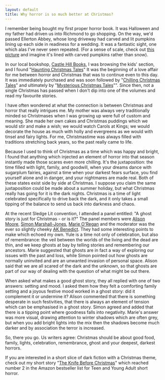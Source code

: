 ```yaml
---
layout: default
title: Why horror is so much better at Christmas?
---
```


I remember being bought my first proper horror book. It was Halloween and my father had driven us into Richmond to go shopping. On the way, we'd passed Ellerton Abbey, whose long driveway had carved and lit pumpkins lining up each side in readiness for a  wedding. It was a fantastic sight, one which alas I've never seen repeated. (For a sense of scale, check out [this picture](http://www.geograph.org.uk/photo/1729046) and imagine it's lined with carved pumpkins rather than snow).

In our local bookshop, [Castle Hill Books](http://www.castlehillbookshop.co.uk/), I was browsing the kids' section, and I found "[Haunting Christmas Tales](http://www.amazon.co.uk/Haunting-Christmas-Tales-Hippo-fiction/dp/0590550942/ref=sr_1_1?s=books&ie=UTF8&qid=1448287429&sr=1-1&keywords=haunting+christmas+tales)" It was the beginning of a love affair for me between horror and Christmas that was to continue even to this day. It was immediately purchased and was soon followed by "[Chilling Christmas Tales](http://www.amazon.co.uk/Chilling-Christmas-Tales/dp/043901283X/ref=sr_1_1?s=books&ie=UTF8&qid=1448878631&sr=1-1&keywords=chilling+christmas+tales)" and ultimately by "[Mysterious Christmas Tales](http://www.amazon.co.uk/Mysterious-Christmas-Tales-Point-horror/dp/0439012848/ref=sr_1_1?s=books&ie=UTF8&qid=1448878680&sr=1-1&keywords=mysterious+christmas+tales)"". Since then, not a single Christmas has passed when I don't dip into one of the volumes and read my favourite stories.

I have often wondered at what the connection is between Christmas and horror that really intrigues me. My mother was always very traditionally minded so Christmases when I was growing up were full of custom and meaning. She made her own cakes and Christmas puddings which we would stir and make a wish; we would watch Carols at Kings; we would decorate the house as much with holly and evergreens as we would with tinsel and fairy lights. For me, Christmastime was always filled with traditions stretching back years, so the past really came to life.

Because I used to think of Christmas as a time which was happy and bright, I found that anything which injected an element of horror into that season instantly made those scares even more chilling. It's the juxtaposition: the time filled with light, family, and goodwill, when your dreams dance with sugarplum fairies, against a time when your darkest fears surface, you find yourself alone and in danger, and your nightmares are made real. Both of these states exist side by side at Christmas. I suppose you claim the same juxtaposition could be made about a summer holiday, but what Christmas really has going for it is the dark nights. Christmas is a time of light celebrated specifically to drive back the dark, and it only takes a small tipping of the balance to send us back into darkness and chaos.

At the recent Sledge Lit convention, I attended a panel entitled: "A ghost story is just for Christmas - or is it?" The panel members were [Alison Moore](http://www.alison-moore.com/), [Simon Marshall-Jones](https://simonmarshalljones.wordpress.com/), [Marie O'Regan](http://www.marieoregan.net/) and the moderator was the ever so slightly cheeky [AK Benedict](http://akbenedict.com/). They had some interesting points to make which echoed my own. Yule is a time not only of celebration, but also of remembrance: the veil between the worlds of the living and the dead are thin, and we keep ghosts at bay by telling stories and remembering our ancestors. Marie suggested that ghosts are in fact a way of exploring our issues with the past and loss, while Simon pointed out how ghosts are normally uninvited and are an unwanted invasion of personal space. Alison said that we are all scared of the dark and the unknown, so that ghosts are part of our way of dealing with the question of what might be out there.

When asked what makes a good ghost story, they all replied with one of two answers: setting and mood. I asked them how they felt a comforting family setting and a joyous festive mood worked in a ghost story: did it complement it or undermine it? Alison commented that there is something desperate in such festivities, that there is always an element of tension which can be emphasised in a ghost story. Simon agreed and added that there is a tipping point where goodness falls into negativity. Marie's answer was more visual, drawing attention to winter shadows which are often grey, but when you add bright lights into the mix then the shadows become much darker and by association the terror is increased.

So, there you go. Us writers agree: Christmas should be about good food, family, lights, celebration, remembrance, ghost and your deepest, darkest horrors.

If you are interested in a short slice of dark fiction with a Christmas theme, check out my short story "[The Knife Before Christmas]( http://www.amazon.co.uk/Knife-Before-Christmas-Charlotte-Bond-ebook/dp/B0183M0YP2/ref=sr_1_1?ie=UTF8&qid=1448878581&sr=8-1&keywords=the+knife+before+christmas)" which reached number 2 in the Amazon bestseller list for Teen and Young Adult short horror.
